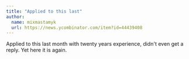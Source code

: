 ```yaml
---
title: "Applied to this last"
author:
  name: mixmastamyk
  url: https://news.ycombinator.com/item?id=44439408
---
```


<JobNavigation />

Applied to this last month with twenty years experience, didn&#x27;t even get a reply.  Yet here it is again.
<JobApplication />
